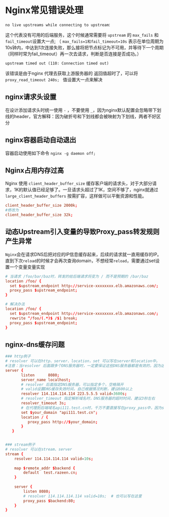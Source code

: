 # Nginx常见错误处理

`no live upstreams while connecting to upstream`:

这个代表没有可用的后端服务，这个时候通常需要将 `upstream` 的 `max_fails` 和 `fail_timeout`设置大一点;
（ `max_fails=1和fail_timeout=10s` 表示在单位周期为10s钟内，中达到1次连接失败，那么接将把节点标记为不可用，并等待下一个周期（同样时常为fail_timeout）再一次去请求，判断是否连接是否成功。）

`upstream timed out (110: Connection timed out)`

该错误是由于nginx 代理去获取上游服务器的 返回值超时了，可以将 `proxy_read_timeout 240s; ` 值设置大一点来解决

## nginx请求头设置

在设计添加请求头时统一使用 `-` ，不要使用 `_`，因为nginx默认配置会忽略带下划线的header，官方解释：因为破折号和下划线都会被映射为下划线，两者不好区分

## nginx容器启动自动退出

容器启动使用如下命令 `nginx -g daemon off;`

## Nginx占用内存过高

Nginx 使用 `client_header_buffer_size` 缓存客户端的请求头，对于大部分请求，1K的默认值已经足够了。一旦请求头超过了1K，空间不够了，nginx就通过 `large_client_header_buffers` 按需扩容，这样做可以平衡资源和性能。

```conf
client_header_buffer_size 2000k;
#修改为
client_header_buffer_size 32k;
```

## 动态Upstream引入变量的导致Proxy_pass转发规则产生异常

`Nginx`会在请求DNS后把对应的IP信息缓存起来，后续的请求就一直用缓存的IP。直到下次`reload`的时候才会再次查询domain，不想经常`reload`，需要通过set设置一个变量变量实现

```conf
# 当请求 /foo/bar/baz时，转发的给后端请求将变为 / 而不是预期的 /bar/baz
location /foo/ {
  set $upstream_endpoint http://service-xxxxxxxx.elb.amazonaws.com/;
  proxy_pass $upstream_endpoint;
}

# 解决办法
location /foo/ {
  set $upstream_endpoint http://service-xxxxxxxx.elb.amazonaws.com/;
  rewrite ^/foo/(.*)$ /$1 break;
  proxy_pass $upstream_endpoint;
}
```

## nginx-dns缓存问题

```conf
### http例子
# resolver 可以在http、server、location，set 可以写在server和location中。
#注意：当resolver 后面跟多个DNS服务器时，一定要保证这些DNS服务器都是有效的，因为这种是负载均衡模式的，当DNS记录失效了(超过valid时间)，首先由第一个DNS服务器(114.114.114.114)去解析，下一次继续失效时由第二个DNS服务器(223.5.5.5)去解析，亲自测试的，如有任何一个DNS服务器是坏的，那么这一次的解析会一直持续到resolver_timeout ，然后解析失败，且日志报错解析不了域名，通过页面抛出502错误。
server {
       listen      8080;
       server_name localhost;
       # resolver 后面指定DNS服务器，可以指定多个，空格隔开
       # valid设置DNS缓存失效时间，自己根据情况判断，建议600以上
       resolver 114.114.114.114 223.5.5.5 valid=3600s;
       # resolver_timeout 指定解析域名时，DNS服务器的超时时间，建议3秒左右
       resolver_timeout 3s;
       # 在代理到后端域名api111.test.cn时，千万不要直接写在proxy_pass中，因为server中使用了resolver，所以必须先把域名定义到一个变量里面，然后在 proxy_pass http://$变量名，否则nginx语法检测一直会报错，提示解析不了域名
       set $your_domain "api111.test.cn";
       location / {
          proxy_pass http://$your_domain;
       }
   }


### stream例子
# resolver 可以在stream、server
stream {
    resolver 114.114.114.114 valid=10s;
​
    map $remote_addr $backend {
        default  test.razeen.cn;
    }
​
    server {
        listen 8080;
        # resolver 114.114.114.114 valid=10s;  # 也可以写在这里
        proxy_pass $backend:80;
    }
}
```

